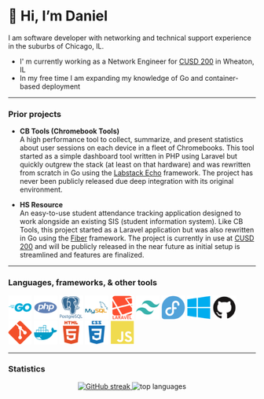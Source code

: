 # 👋 Hi, I’m Daniel
I am software developer with networking and technical support experience in the suburbs of Chicago, IL.

- I' m currently working as a Network Engineer for [CUSD 200][1] in Wheaton, IL
- In my free time I am expanding my knowledge of Go and container-based deployment

<hr>

### Prior projects
- **CB Tools (Chromebook Tools)**  
  A high performance tool to collect, summarize, and present statistics about user sessions on each device in a
  fleet of Chromebooks. This tool started as a simple dashboard tool written in PHP using Laravel but quickly
  outgrew the stack (at least on that hardware) and was rewritten from scratch in Go using the [Labstack Echo][2]
  framework. The project has never been publicly released due deep integration with its original environment.


- **HS Resource**  
  An easy-to-use student attendance tracking application designed to work alongside an existing SIS (student
  information system). Like CB Tools, this project started as a Laravel application but was also rewritten in
  Go using the [Fiber][3] framework. The project is currently in use at [CUSD 200][1] and will be publicly
  released in the near future as initial setup is streamlined and features are finalized.

<hr>

### Languages, frameworks, & other tools
<p>
  <img src="https://github.com/devicons/devicon/raw/master/icons/go/go-original-wordmark.svg" title="Go" alt="Go" width="48" height="48">
  <img src="https://github.com/devicons/devicon/raw/master/icons/php/php-plain.svg" title="PHP" alt="PHP" width="48" height="48">
  <img src="https://github.com/devicons/devicon/raw/master/icons/postgresql/postgresql-plain-wordmark.svg" title="PostgreSQL" alt="PostgreSQL" width="48" height="48">
  <img src="https://github.com/devicons/devicon/raw/master/icons/mysql/mysql-original-wordmark.svg" title="MySQL" alt="MySQL" width="48" height="48">
  <img src="https://github.com/devicons/devicon/raw/master/icons/laravel/laravel-plain-wordmark.svg" title="Laravel" alt="Laravel" width="48" height="48">
  <img src="https://github.com/devicons/devicon/raw/master/icons/tailwindcss/tailwindcss-plain.svg" title="Tailwind CSS" alt="Tailwind CSS" width="48" height="48">
  <img src="https://github.com/devicons/devicon/raw/master/icons/fedora/fedora-plain.svg" title="Fedora" alt="Fedora" width="48" height="48">
  <img src="https://github.com/devicons/devicon/raw/master/icons/windows8/windows8-original.svg" title="Windows" alt="Windows" width="48" height="48">
  <img src="https://github.com/devicons/devicon/raw/master/icons/github/github-original.svg" title="GitHub" alt="GitHub" width="48" height="48">
  <img src="https://github.com/devicons/devicon/raw/master/icons/git/git-original.svg" title="Git" alt="Git" width="48" height="48">
  <img src="https://github.com/devicons/devicon/raw/master/icons/docker/docker-plain.svg" title="Docker" alt="Docker" width="48" height="48">
  <img src="https://github.com/devicons/devicon/raw/master/icons/html5/html5-plain-wordmark.svg" title="HTML5" alt="HTML5" width="48" height="48">
  <img src="https://github.com/devicons/devicon/raw/master/icons/css3/css3-plain-wordmark.svg" title="CSS3" alt="CSS3" width="48" height="48">
  <img src="https://github.com/devicons/devicon/raw/master/icons/javascript/javascript-plain.svg" title="JavaScript" alt="JavaScript" width="48" height="48">
</p>

<hr>

### Statistics
<p align='center'>
  <a href='https://git.io/streak-stats' rel='nofollow'>
    <img src='https://github-readme-streak-stats.herokuapp.com?user=dansage&theme=github-dark&hide_border=true' title='GitHub streak' alt='GitHub streak' height='165'>
  </a>
  <img src='https://github-readme-stats.vercel.app/api/top-langs/?username=dansage&theme=dark&layout=compact&hide_border=true' title='top languages' alt='top languages'>
</p>

[1]: https://www.cusd200.org/
[2]: https://echo.labstack.com/
[3]: https://gofiber.io/
